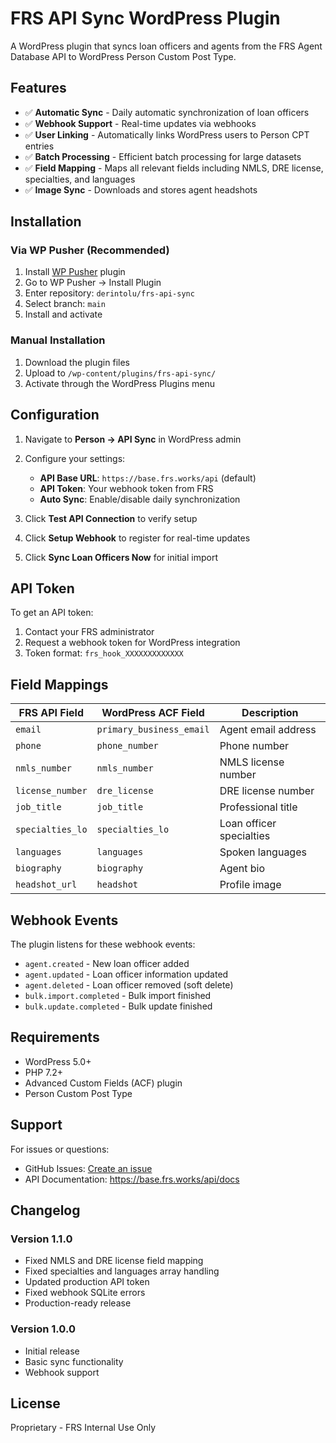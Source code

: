 # FRS API Sync WordPress Plugin

A WordPress plugin that syncs loan officers and agents from the FRS Agent Database API to WordPress Person Custom Post Type.

## Features

- ✅ **Automatic Sync** - Daily automatic synchronization of loan officers
- ✅ **Webhook Support** - Real-time updates via webhooks
- ✅ **User Linking** - Automatically links WordPress users to Person CPT entries
- ✅ **Batch Processing** - Efficient batch processing for large datasets
- ✅ **Field Mapping** - Maps all relevant fields including NMLS, DRE license, specialties, and languages
- ✅ **Image Sync** - Downloads and stores agent headshots

## Installation

### Via WP Pusher (Recommended)

1. Install [WP Pusher](https://wppusher.com/) plugin
2. Go to WP Pusher → Install Plugin
3. Enter repository: `derintolu/frs-api-sync`
4. Select branch: `main`
5. Install and activate

### Manual Installation

1. Download the plugin files
2. Upload to `/wp-content/plugins/frs-api-sync/`
3. Activate through the WordPress Plugins menu

## Configuration

1. Navigate to **Person → API Sync** in WordPress admin
2. Configure your settings:
   - **API Base URL**: `https://base.frs.works/api` (default)
   - **API Token**: Your webhook token from FRS
   - **Auto Sync**: Enable/disable daily synchronization

3. Click **Test API Connection** to verify setup
4. Click **Setup Webhook** to register for real-time updates
5. Click **Sync Loan Officers Now** for initial import

## API Token

To get an API token:
1. Contact your FRS administrator
2. Request a webhook token for WordPress integration
3. Token format: `frs_hook_XXXXXXXXXXXXX`

## Field Mappings

| FRS API Field | WordPress ACF Field | Description |
|--------------|-------------------|-------------|
| `email` | `primary_business_email` | Agent email address |
| `phone` | `phone_number` | Phone number |
| `nmls_number` | `nmls_number` | NMLS license number |
| `license_number` | `dre_license` | DRE license number |
| `job_title` | `job_title` | Professional title |
| `specialties_lo` | `specialties_lo` | Loan officer specialties |
| `languages` | `languages` | Spoken languages |
| `biography` | `biography` | Agent bio |
| `headshot_url` | `headshot` | Profile image |

## Webhook Events

The plugin listens for these webhook events:
- `agent.created` - New loan officer added
- `agent.updated` - Loan officer information updated
- `agent.deleted` - Loan officer removed (soft delete)
- `bulk.import.completed` - Bulk import finished
- `bulk.update.completed` - Bulk update finished

## Requirements

- WordPress 5.0+
- PHP 7.2+
- Advanced Custom Fields (ACF) plugin
- Person Custom Post Type

## Support

For issues or questions:
- GitHub Issues: [Create an issue](https://github.com/derintolu/frs-api-sync/issues)
- API Documentation: https://base.frs.works/api/docs

## Changelog

### Version 1.1.0
- Fixed NMLS and DRE license field mapping
- Fixed specialties and languages array handling
- Updated production API token
- Fixed webhook SQLite errors
- Production-ready release

### Version 1.0.0
- Initial release
- Basic sync functionality
- Webhook support

## License

Proprietary - FRS Internal Use Only
